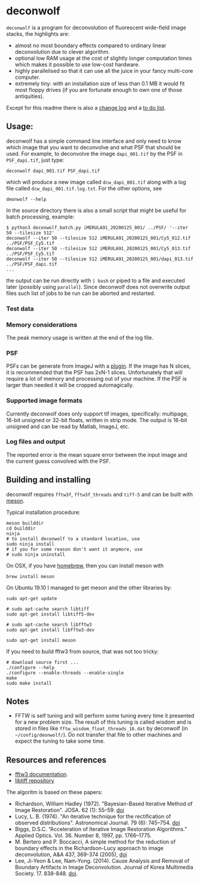 # deconwolf

`deconwolf` is a program for deconvolution of fluorescent wide-field image stacks, the highlights are:
 - almost no most boundary effects compared to ordinary linear deconvolution due to clever algorithm.
 - optional low RAM usage at the cost of slightly longer computation times which makes it possible to use low-cost hardware.
 - highly parallelised so that it can use all the juice in your fancy multi-core computer.
 - extremely tiny: with an installation size of less than 0.1 MB it would fit most floppy drives (if you are fortunate enough to own one of those antiquities).


Except for this readme there is also a [change log](CHANGELOG.md) and a [to do list](TODO.md).

## Usage:
deconwolf has a simple command line interface and only need to know which image that you want to deconvolve and what PSF that should be used. For example, to deconvolve the image `dapi_001.tif` by the PSF in `PSF_dapi.tif`, just type:
```
deconwolf dapi_001.tif PSF_dapi.tif
```
which will produce a new image called `dcw_dapi_001.tif` along with a log file called `dcw_dapi_001.tif.log.txt`. For the other options, see
```
deonwolf --help
```

In the source directory there is also a small script that might be useful for batch processing, example:
```
$ python3 deconwolf_batch.py iMERULA91_20200125_001/ ../PSF/ '--iter 50 --tilesize 512'
deconwolf --iter 50 --tilesize 512 iMERULA91_20200125_001/Cy5_012.tif ../PSF/PSF_Cy5.tif
deconwolf --iter 50 --tilesize 512 iMERULA91_20200125_001/Cy5_013.tif ../PSF/PSF_Cy5.tif
deconwolf --iter 50 --tilesize 512 iMERULA91_20200125_001/dapi_013.tif ../PSF/PSF_dapi.tif
...
```
the output can be run directly with `| bash` or piped to a file and executed later (possibly using `parallel`). Since deconwolf does not overwrite output files such list of jobs to be run can be aborted and restarted.

### Test data

### Memory considerations
The peak memory usage is written at the end of the log file.

### PSF
PSFs can be generate from ImageJ with a [plugin](http://bigwww.epfl.ch/algorithms/psfgenerator/). If the image has N slices, it is recommended that the PSF has 2xN-1 slices. Unfortunately that will require a lot of memory and processing out of your machine. If the PSF is larger than needed it will be cropped automagically.

### Supported image formats
Currently deconwolf does only support tif images, specifically: multipage, 16-bit unsigned or 32-bit floats, written in strip mode. The output is 16-bit unsigned and can be read by Matlab, ImageJ, etc.

### Log files and output
The reported error is the mean square error between the input image and the current guess convolved with the PSF.

## Building and installing
deconwolf requires `fftw3f`, `fftw3f_threads` and `tiff-5` and can be built with [meson](https://mesonbuild.com/). 

Typical installation procedure:
```
meson builddir
cd builddir
ninja 
# to install deconwolf to a standard location, use
sudo ninja install
# if you for some reason don't want it anymore, use
# sudo ninja uninstall
```

On OSX, if you have [homebrew](https://brew.sh/), then you can install meson with
```
brew install meson
```

On Ubuntu 19.10 I managed to get meson and the other libraries by:
```
sudo apt-get update

# sudo apt-cache search libtiff 
sudo apt-get install libtiff5-dev

# sudo apt-cache search libfftw3
sudo apt-get install libfftw3-dev

sudo apt-get install meson
```

If you need to build fftw3 from source, that was not too tricky:
```
# download source first ...
./configure --help
./configure --enable-threads --enable-single
make
sudo make install
```

## Notes
 * FFTW is self tuning and will perform some tuning every time it presented for a new problem size. The result of this tuning is called wisdom and is stored in files like `fftw_wisdom_float_threads_16.dat` by deconwolf (in `~/config/deonwolf/`). Do not transfer that file to other machines and expect the tuning to take some time.


## Resources and references
 * [fftw3 documentation](http://www.fftw.org/fftw3_doc/).
 * [libtiff repository](https://gitlab.com/libtiff/libtiff)

The algoritm is based on these papers:

 * Richardson, William Hadley (1972). "Bayesian-Based Iterative Method of Image Restoration". JOSA. 62 (1): 55–59. [doi](https://doi.org/10.1364/JOSA.62.000055)
 * Lucy, L. B. (1974). "An iterative technique for the rectification of observed distributions". Astronomical Journal. 79 (6): 745–754. [doi](https://doi.org/10.1086%2F111605)
 * Biggs, D.S.C. “Acceleration of Iterative Image Restoration Algorithms.” Applied Optics. Vol. 36. Number 8, 1997, pp. 1766–1775. 
 * M. Bertero and P. Boccacci, A simple method for the reduction of boundary effects in the Richardson-Lucy approach to image deconvolution, 
A&A 437, 369-374 (2005), [doi](https://doi.org/10.1051/0004-6361:20052717)
 * Lee, Ji-Yeon & Lee, Nam-Yong. (2014). Cause Analysis and Removal of Boundary Artifacts in Image Deconvolution. Journal of Korea Multimedia Society. 17. 838-848. [doi](https://doi.org/10.9717/kmms.2014.17.7.838).

